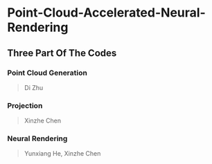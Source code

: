 # Point-Cloud-Accelerated-Neural-Rendering
## Three Part Of The Codes
### Point Cloud Generation
> Di Zhu


### Projection
> Xinzhe Chen

### Neural Rendering
> Yunxiang He, Xinzhe Chen